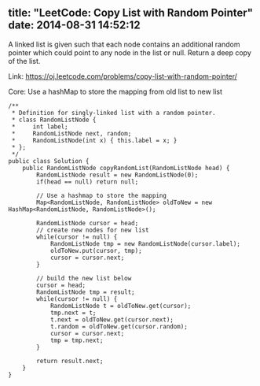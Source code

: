 title: "LeetCode: Copy List with Random Pointer"
date: 2014-08-31 14:52:12
---
A linked list is given such that each node contains an additional random pointer which could point to any node in the list or null.
Return a deep copy of the list.
<!-- more -->
Link: https://oj.leetcode.com/problems/copy-list-with-random-pointer/

Core: Use a hashMap to store the mapping from old list to new list

```
/**
 * Definition for singly-linked list with a random pointer.
 * class RandomListNode {
 *     int label;
 *     RandomListNode next, random;
 *     RandomListNode(int x) { this.label = x; }
 * };
 */
public class Solution {
    public RandomListNode copyRandomList(RandomListNode head) {
        RandomListNode result = new RandomListNode(0);
        if(head == null) return null;
        
        // Use a hashmap to store the mapping
        Map<RandomListNode, RandomListNode> oldToNew = new HashMap<RandomListNode, RandomListNode>();
        
        RandomListNode cursor = head;
        // create new nodes for new list
        while(cursor != null) {
            RandomListNode tmp = new RandomListNode(cursor.label);
            oldToNew.put(cursor, tmp);
            cursor = cursor.next;
        }
        
        // build the new list below
        cursor = head;
        RandomListNode tmp = result;
        while(cursor != null) {
            RandomListNode t = oldToNew.get(cursor);
            tmp.next = t;
            t.next = oldToNew.get(cursor.next);
            t.random = oldToNew.get(cursor.random);
            cursor = cursor.next;
            tmp = tmp.next;
        }
        
        return result.next;
    }
}
```